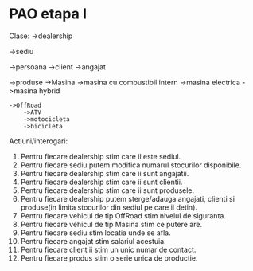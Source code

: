 # PAO etapa I
Clase:
->dealership

->sediu

->persoana
	->client
	->angajat

->produse
	->Masina
		->masina cu combustibil intern
		->masina electrica
		->masina hybrid

	->OffRoad	
		->ATV
		->motocicleta
		->bicicleta

Actiuni/interogari:
1. Pentru fiecare dealership stim care ii este sediul.
2. Pentru fiecare sediu putem modifica numarul stocurilor disponibile.
3. Pentru fiecare dealership stim care ii sunt angajatii.
4. Pentru fiecare dealership stim care ii sunt clientii.
5. Pentru fiecare dealership stim care ii sunt produsele.
6. Pentru fiecare dealership putem sterge/adauga angajati, clienti si produse(in limita stocurilor din sediul pe care il detin).
7. Pentru fiecare vehicul de tip OffRoad stim nivelul de siguranta.
8. Pentru fiecare vehicul de tip Masina stim ce putere are.
9. Pentru fiecare sediu stim locatia unde se afla.
10. Pentru fiecare angajat stim salariul acestuia.
11. Pentru fiecare client ii stim un unic numar de contact.
12. Pentru fiecare produs stim o serie unica de productie.

